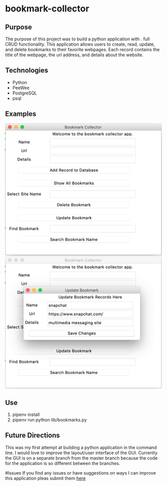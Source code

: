 # bookmark-collector

## Purpose 
The purpose of this project was to build a python application with . full CRUD functionality. This application allows users to create, read, update, and delete bookmarks to their favorite webpages. Each record contains the title of the webpage, the url address, and details about the website. 


## Technologies 
- Python 
- PeeWee
- PostgreSQL 
- psql

## Examples 

![GUI Example 1](https://github.com/MobolanleAdebesin/bookmark-collector/blob/master/Screen%20Shot%202019-12-02%20at%2012.20.26%20AM.png)
![GUI Example 2](https://github.com/MobolanleAdebesin/bookmark-collector/blob/master/Screen%20Shot%202019-12-02%20at%2012.20.42%20AM.png)


## Use 
1. pipenv install 
2. pipenv run python lib/bookmarks.py

## Future Directions 
This was my first attempt at building a python application in the command line. I would love to improve the layout/user interface of the GUI. Currently the GUI is on a separate branch from the master branch because the code for the application is so different between the branches. 

#Issues 
If you find any issues or have suggestions on ways I can improve this application pleas submit them [here](https://github.com/MobolanleAdebesin/bookmark-collector/issues)



